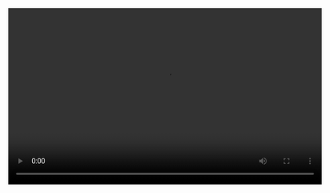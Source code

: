 <video width="640" height="360" controls>
  <source src="video.mp4" type="video/mp4">
  Your browser does not support the video tag.
</video>

